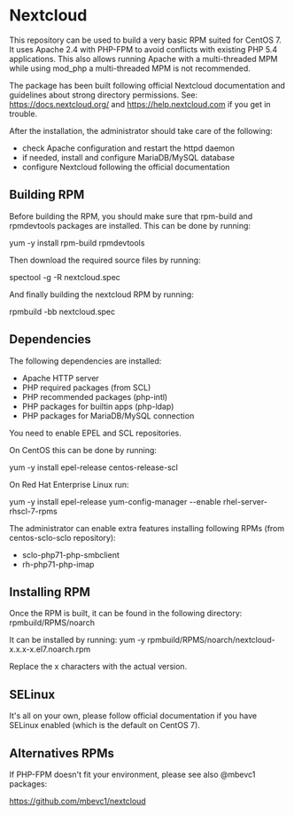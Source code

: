 Nextcloud
=========

This repository can be used to build a very basic RPM suited for CentOS 7.
It uses Apache 2.4 with PHP-FPM to avoid conflicts with existing 
PHP 5.4 applications.  This also allows running Apache with a 
multi-threaded MPM while using mod_php a multi-threaded MPM is 
not recommended.

The package has been built following official Nextcloud documentation and
guidelines about strong directory permissions. See: https://docs.nextcloud.org/
and https://help.nextcloud.com if you get in trouble.

After the installation, the administrator should take care of the following:

* check Apache configuration and restart the httpd daemon
* if needed, install and configure MariaDB/MySQL database
* configure Nextcloud following the official documentation


Building RPM
------------

Before building the RPM, you should make sure that rpm-build and
rpmdevtools packages are installed.  This can be done by running:

  yum -y install rpm-build rpmdevtools

Then download the required source files by running:

  spectool -g -R nextcloud.spec

And finally building the nextcloud RPM by running:

  rpmbuild -bb nextcloud.spec


Dependencies
------------

The following dependencies are installed:

* Apache HTTP server
* PHP required packages (from SCL)
* PHP recommended packages (php-intl)
* PHP packages for builtin apps (php-ldap)
* PHP packages for MariaDB/MySQL connection

You need to enable EPEL and SCL repositories.

On CentOS this can be done by running:

  yum -y install epel-release centos-release-scl
 
On Red Hat Enterprise Linux run:

  yum -y install epel-release
  yum-config-manager --enable rhel-server-rhscl-7-rpms

The administrator can enable extra features installing following RPMs 
(from centos-sclo-sclo repository):

 * sclo-php71-php-smbclient
 * rh-php71-php-imap


Installing RPM
--------------

Once the RPM is built, it can be found in the following directory:
  rpmbuild/RPMS/noarch

It can be installed by running:
  yum -y rpmbuild/RPMS/noarch/nextcloud-x.x.x-x.el7.noarch.rpm

Replace the x characters with the actual version.


SELinux
-------

It's all on your own, please follow official documentation if you have 
SELinux enabled (which is the default on CentOS 7).


Alternatives RPMs
-----------------

If PHP-FPM doesn't fit your environment, please see also @mbevc1 packages:

https://github.com/mbevc1/nextcloud

